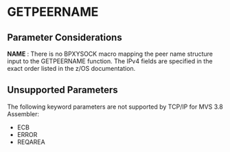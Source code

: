 GETPEERNAME
===========

Parameter Considerations
------------------------

**NAME**
:   There is no BPXYSOCK macro mapping the peer name structure input to
    the GETPEERNAME function. The IPv4 fields are specified in the exact
    order listed in the z/OS documentation.

Unsupported Parameters
----------------------

The following keyword parameters are not supported by TCP/IP for MVS 3.8
Assembler:

-   ECB
-   ERROR
-   REQAREA
